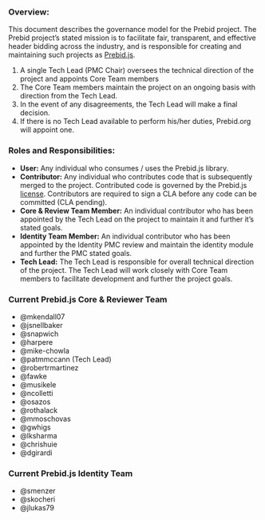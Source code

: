 ### Overview:

This document describes the governance model for the Prebid project. The Prebid project’s stated mission is to facilitate fair, transparent, and effective header bidding across the industry, and is responsible for creating and maintaining such projects as [Prebid.js](https://github.com/prebid/Prebid.js).

1.	A single Tech Lead (PMC Chair) oversees the technical direction of the project and appoints Core Team members
2.	The Core Team members maintain the project on an ongoing basis with direction from the Tech Lead.
3.	In the event of any disagreements, the Tech Lead will make a final decision.
4.	If there is no Tech Lead available to perform his/her duties, Prebid.org will appoint one.

### Roles and Responsibilities:
- **User:** Any individual who consumes / uses the Prebid.js library.
- **Contributor:** Any individual who contributes code that is subsequently merged to the project. Contributed code is governed by the Prebid.js [license](https://github.com/prebid/Prebid.js/blob/master/LICENSE). Contributors are required to sign a CLA before any code can be committed (CLA pending).
- **Core & Review Team Member:** An individual contributor who has been appointed by the Tech Lead on the project to maintain it and further it’s stated goals.
- **Identity Team Member:** An individual contributor who has been appointed by the Identity PMC review and maintain the identity module and further the PMC stated goals.
- **Tech Lead:** The Tech Lead is responsible for overall technical direction of the project. The Tech Lead will work closely with Core Team members to facilitate development and further the project goals.

### Current Prebid.js Core & Reviewer Team
- @mkendall07
- @jsnellbaker
- @snapwich
- @harpere
- @mike-chowla
- @patmmccann (Tech Lead)
- @robertrmartinez
- @fawke
- @musikele
- @ncolletti
- @osazos
- @rothalack
- @mmoschovas
- @gwhigs
- @lksharma
- @chrishuie
- @dgirardi

### Current Prebid.js Identity Team
- @smenzer
- @skocheri
- @jlukas79
